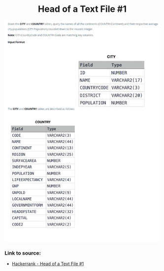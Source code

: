 <h1 align="center">Head of a Text File #1</h1>

![alt text](https://github.com/matthew01lokiet/Github-repos-images/blob/main/Other/SQL/average_population_of_each_continent.png)

### Link to source: 
- <a href="https://www.hackerrank.com/challenges/text-processing-head-1/problem">Hackerrank - Head of a Text File #1</a>

